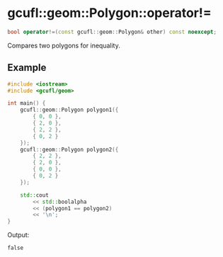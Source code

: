 # gcufl::geom::Polygon::operator!=
```cpp
bool operator!=(const gcufl::geom::Polygon& other) const noexcept;
```
Compares two polygons for inequality.
## Example
```cpp
#include <iostream>
#include <gcufl/geom>

int main() {
	gcufl::geom::Polygon polygon1({
		{ 0, 0 },
		{ 2, 0 },
		{ 2, 2 },
		{ 0, 2 }
	});
	gcufl::geom::Polygon polygon2({
		{ 2, 2 },
		{ 2, 0 },
		{ 0, 0 },
		{ 0, 2 }
	});

	std::cout
		<< std::boolalpha
		<< (polygon1 == polygon2)
		<< '\n';
}
```
Output:
```
false
```

